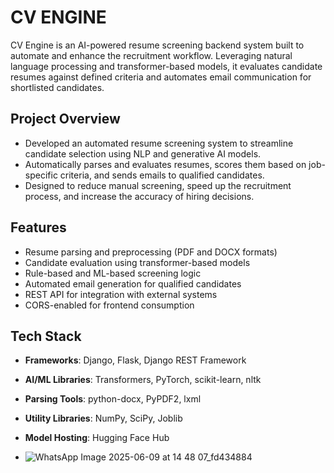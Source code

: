# CV ENGINE

CV Engine is an AI-powered resume screening backend system built to automate and enhance the recruitment workflow. Leveraging natural language processing and transformer-based models, it evaluates candidate resumes against defined criteria and automates email communication for shortlisted candidates.

## Project Overview

- Developed an automated resume screening system to streamline candidate selection using NLP and generative AI models.
- Automatically parses and evaluates resumes, scores them based on job-specific criteria, and sends emails to qualified candidates.
- Designed to reduce manual screening, speed up the recruitment process, and increase the accuracy of hiring decisions.

## Features

- Resume parsing and preprocessing (PDF and DOCX formats)
- Candidate evaluation using transformer-based models
- Rule-based and ML-based screening logic
- Automated email generation for qualified candidates
- REST API for integration with external systems
- CORS-enabled for frontend consumption

## Tech Stack

- **Frameworks**: Django, Flask, Django REST Framework
- **AI/ML Libraries**: Transformers, PyTorch, scikit-learn, nltk
- **Parsing Tools**: python-docx, PyPDF2, lxml
- **Utility Libraries**: NumPy, SciPy, Joblib
- **Model Hosting**: Hugging Face Hub

- ![WhatsApp Image 2025-06-09 at 14 48 07_fd434884](https://github.com/user-attachments/assets/1acdcd99-2e61-4366-82f2-bfc7c43c3d98)

